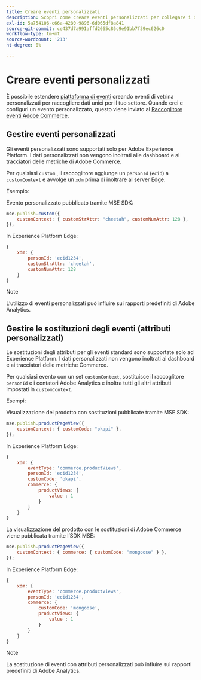 ```yaml
---
title: Creare eventi personalizzati
description: Scopri come creare eventi personalizzati per collegare i dati di Adobe Commerce ad altri prodotti DX di Adobe.
exl-id: 5a754106-c66a-4280-9896-6d065df8a841
source-git-commit: ce437d7a991affd2665c86c9e91bb7f39ec626c0
workflow-type: tm+mt
source-wordcount: '213'
ht-degree: 0%

---
```


# Creare eventi personalizzati

È possibile estendere [piattaforma di eventi](events.md) creando eventi di vetrina personalizzati per raccogliere dati unici per il tuo settore. Quando crei e configuri un evento personalizzato, questo viene inviato al [Raccoglitore eventi Adobe Commerce](https://www.npmjs.com/package/@adobe/magento-storefront-event-collector).

## Gestire eventi personalizzati

Gli eventi personalizzati sono supportati solo per Adobe Experience Platform. I dati personalizzati non vengono inoltrati alle dashboard e ai tracciatori delle metriche di Adobe Commerce.

Per qualsiasi `custom` , il raccoglitore aggiunge un `personId` (`ecid`) a `customContext` e avvolge un `xdm` prima di inoltrare al server Edge.

Esempio:

Evento personalizzato pubblicato tramite MSE SDK:

```javascript
mse.publish.custom({
    customContext: { customStrAttr: "cheetah", customNumAttr: 128 },
});
```

In Experience Platform Edge:

```javascript
{
    xdm: {
        personId: 'ecid1234',
        customStrAttr: 'cheetah',
        customNumAttr: 128
    }
}
```

>[!NOTE]
>
> L’utilizzo di eventi personalizzati può influire sui rapporti predefiniti di Adobe Analytics.

## Gestire le sostituzioni degli eventi (attributi personalizzati)

Le sostituzioni degli attributi per gli eventi standard sono supportate solo ad Experience Platform. I dati personalizzati non vengono inoltrati ai dashboard e ai tracciatori delle metriche Commerce.

Per qualsiasi evento con un set `customContext`, sostituisce il raccoglitore `personId` e i contatori Adobe Analytics e inoltra tutti gli altri attributi impostati in `customContext`.

Esempi:

Visualizzazione del prodotto con sostituzioni pubblicate tramite MSE SDK:

```javascript
mse.publish.productPageView({
    customContext: { customCode: "okapi" },
});
```

In Experience Platform Edge:

```javascript
{
    xdm: {
        eventType: 'commerce.productViews',
        personId: 'ecid1234',
        customCode: 'okapi',
        commerce: {
            productViews: {
                value : 1
            }
        }
    }
}
```

La visualizzazione del prodotto con le sostituzioni di Adobe Commerce viene pubblicata tramite l’SDK MSE:

```javascript
mse.publish.productPageView({
    customContext: { commerce: { customCode: "mongoose" } },
});
```

In Experience Platform Edge:

```javascript
{
    xdm: {
        eventType: 'commerce.productViews',
        personId: 'ecid1234',
        commerce: {
            customCode: 'mongoose',
            productViews: {
                value : 1
            }
        }
    }
}
```

>[!NOTE]
>
> La sostituzione di eventi con attributi personalizzati può influire sui rapporti predefiniti di Adobe Analytics.

